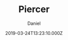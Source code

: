 ---
title: Piercer
github: https://github.com/danielkvist/hugo-piercer-theme
demo: https://piercer.netlify.com/
author: Daniel
ssg:
  - Hugo
cms:
  - Markdown
date: 2019-03-24T13:23:10.000Z
description: >-
  Piercer is a very customizable, fast and simple Hugo theme designed under the
  mobile-first philosophy.
draft: true
publish_date: '2019-03-24T13:23:10Z'
update_date: '2021-07-28T10:46:11Z'
github_star: 27
github_fork: 20
---